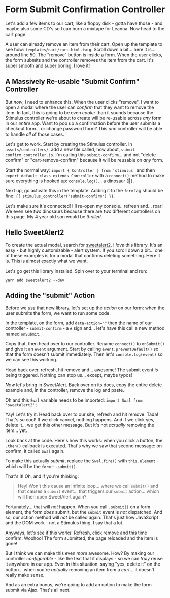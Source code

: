 # Form Submit Confirmation Controller

Let's add a few items to our cart, like a floppy disk - gotta have those - and
maybe also some CD's so I can burn a mixtape for Leanna. Now head to the cart page.

A user can already remove an item from their cart. Open up the template to see
how: `templates/cart/cart.html.twig`. Scroll down a bit... here it is... around
line 50. The "remove" button is inside a form. When the user clicks, the form
submits and the controller removes the item from the cart. It's super smooth and
super boring. I love it!

## A Massively Re-usable "Submit Confirm" Controller

But *now*, I need to enhance this. When the user clicks "remove", I
want to open a modal where the user can *confirm* that they want to remove the
item. In fact, this is going to be even *cooler* than it sounds because the
Stimulus controller we're about to create will be re-usable across *any* form
in our *entire* app. Want to pop up a confirmation before the user submits a
checkout form... or change password form? This *one* controller will be able to
handle *all* of those cases.

Let's get to work. Start by creating the Stimulus controller. In
`assets/controllers/`, add a new file called, how about,
`submit-confirm_controller.js`. I'm calling this `submit-confirm`... and not
"delete-confirm" or "cart-remove-confirm" because it will be reusable on *any*
form.

Start the normal way: `import { Controller } from 'stimulus'` and then
`export default class extends Controller` with a `connect()` method to make sure
everything is hooked up: `console.log()`... a dinosaur (🦖).

Next up, go activate this in the template. Adding it to the `form` tag should be
fine: `{{ stimulus_controller('submit-confirm') }}`.

Let's make sure it's connected! I'll re-open my console.. refresh and... roar!
We even see *two* dinosaurs because there are *two* different controllers on this
page. My 4 year old son would be *thrilled*.

## Hello SweetAlert2

To create the actual modal, search for [sweetalert2](https://sweetalert2.github.io/).
I *love* this library. It's an easy - but highly customizable - alert system. If
you scroll down a bit... one of these examples is for a modal that confirms
deleting something. Here it is. This is almost exactly what we want.

Let's go get this library installed. Spin over to your terminal and run:

```terminal
yarn add sweetalert2 --dev
```

## Adding the "submit" Action

Before we *use* that new library, let's set up the *action* on our form: when the
user submits the form, we want to run some code.

In the template, on the form, add `data-action=""` then the name of our
controller - `submit-confirm` - a `#` sign and... let's have this call a new
method named `onSubmit`.

Copy that, then head over to our controller. Rename `connect()` to `onSubmit()`
and give it an `event` argument. Start by calling `event.preventDefault()` so
that the form doesn't submit immediately. Then let's `console.log(event)` so we
can see this working.

Head back over, refresh, hit remove and... awesome! The submit event *is* being
triggered. Nothing can stop us... except, maybe typos!

*Now* let's bring in SweetAlert. Back over on its docs, copy the entire delete
example and, in the controller, remove the log and paste.

Oh and this `Swal` variable needs to be imported: `import Swal from 'sweetalert2';`

Yay! Let's try it. Head back over to our site, refresh and hit remove. Tada!
That's *so* cool! If we click cancel, nothing happens. And if we click yes,
delete it... we get this other message. But it's not *actually* removing the item...
yet.

Look back at the code. Here's how this works: when you click a button, the
`.then()` callback is executed. That's why we saw that second message: on confirm,
it called `Swal` again.

To make this actually *submit*, replace the `Swal.fire()` with `this.element` -
which will be the `form` - `.submit()`.

That's it! Oh, and if you're thinking:

> Hey! Won't this cause an infinite loop... where we call `submit()` and that
> causes a `submit` event... that triggers our `submit` action... which will then
> open SweetAlert again?

Fortunately... that will *not* happen. When you call `.submit()` on a form element,
the form *does* submit, but the `submit` event is *not* dispatched. And so, our
action method will *not* be called again. That's just how JavaScript and the DOM
work - not a Stimulus thing. I say that a lot.

Anyways, let's see if this works! Refresh, click remove and this time confirm.
Woohoo! The form submitted, the page reloaded and the item is gone!

But I think we can make this even *more* awesome. How? By making our controller
*configurable* - like the text that it displays - so we can *truly* reuse it
anywhere in our app. Even in this situation, saying "yes, delete it" on the button...
when you're *actually* removing an item from a *cart*... it doesn't really make
sense.

And as an extra bonus, we're going to add an option to make the form submit
via Ajax. That's all next.
